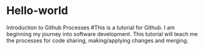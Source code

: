 # Hello-world
Introduction to Github Processes
#This is a tutorial for Github.
I am beginning my journey into software development.  This tutorial will teach me the processes for code sharing, making/applying changes and merging.  
